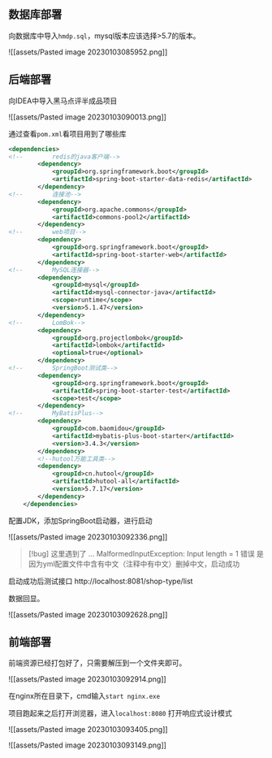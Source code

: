 
## 数据库部署

向数据库中导入`hmdp.sql`，mysql版本应该选择>5.7的版本。

![[assets/Pasted image 20230103085952.png]]

## 后端部署

向IDEA中导入黑马点评半成品项目

![[assets/Pasted image 20230103090013.png]]


通过查看`pom.xml`看项目用到了哪些库

```xml
<dependencies>  
<!--        redis的java客户端-->  
        <dependency>  
            <groupId>org.springframework.boot</groupId>  
            <artifactId>spring-boot-starter-data-redis</artifactId>  
        </dependency>  
<!--        连接池-->  
        <dependency>  
            <groupId>org.apache.commons</groupId>  
            <artifactId>commons-pool2</artifactId>  
        </dependency>  
<!--        web项目-->  
        <dependency>  
            <groupId>org.springframework.boot</groupId>  
            <artifactId>spring-boot-starter-web</artifactId>  
        </dependency>  
<!--        MySQL连接器-->  
        <dependency>  
            <groupId>mysql</groupId>  
            <artifactId>mysql-connector-java</artifactId>  
            <scope>runtime</scope>  
            <version>5.1.47</version>  
        </dependency>  
<!--        LomBok-->  
        <dependency>  
            <groupId>org.projectlombok</groupId>  
            <artifactId>lombok</artifactId>  
            <optional>true</optional>  
        </dependency>  
<!--        SpringBoot测试类-->  
        <dependency>  
            <groupId>org.springframework.boot</groupId>  
            <artifactId>spring-boot-starter-test</artifactId>  
            <scope>test</scope>  
        </dependency>  
<!--        MyBatisPlus-->  
        <dependency>  
            <groupId>com.baomidou</groupId>  
            <artifactId>mybatis-plus-boot-starter</artifactId>  
            <version>3.4.3</version>  
        </dependency>  
        <!--hutool万能工具类-->  
        <dependency>  
            <groupId>cn.hutool</groupId>  
            <artifactId>hutool-all</artifactId>  
            <version>5.7.17</version>  
        </dependency>  
    </dependencies>
```

配置JDK，添加SpringBoot启动器，进行启动

![[assets/Pasted image 20230103092336.png]]


> [!bug]
> 这里遇到了 ...  MalformedInputException: Input length = 1 错误
> 是因为yml配置文件中含有中文（注释中有中文）删掉中文，启动成功


启动成功后测试接口 http://localhost:8081/shop-type/list

数据回显。

![[assets/Pasted image 20230103092628.png]]

## 前端部署

前端资源已经打包好了，只需要解压到一个文件夹即可。

![[assets/Pasted image 20230103092914.png]]

在nginx所在目录下，cmd输入`start nginx.exe`

项目跑起来之后打开浏览器，进入`localhost:8080` 打开响应式设计模式

![[assets/Pasted image 20230103093405.png]]

![[assets/Pasted image 20230103093149.png]]

